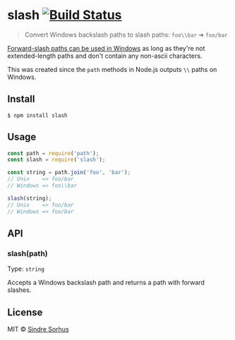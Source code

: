 # slash [![Build Status](https://travis-ci.org/sindresorhus/slash.svg?branch=master)](https://travis-ci.org/sindresorhus/slash)

> Convert Windows backslash paths to slash paths: `foo\\bar` ➔ `foo/bar`

[Forward-slash paths can be used in Windows](http://superuser.com/a/176395/6877) as long as they're not extended-length paths and don't contain any non-ascii characters.

This was created since the `path` methods in Node.js outputs `\\` paths on Windows.


## Install

```
$ npm install slash
```


## Usage

```js
const path = require('path');
const slash = require('slash');

const string = path.join('foo', 'bar');
// Unix    => foo/bar
// Windows => foo\\bar

slash(string);
// Unix    => foo/bar
// Windows => foo/bar
```


## API

### slash(path)

Type: `string`

Accepts a Windows backslash path and returns a path with forward slashes.


## License

MIT © [Sindre Sorhus](https://sindresorhus.com)

